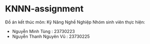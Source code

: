 # KNNN-assignment
Đồ án kết thúc môn: Kỹ Năng Nghề Nghiệp
Nhóm sinh viên thực hiện:
- Nguyễn Minh Tùng : 23730223
- Nguyễn Thanh Nguyên Vũ : 23730225
